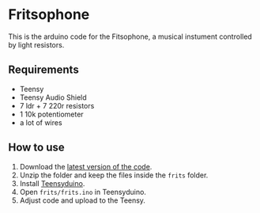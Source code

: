 # Fritsophone

This is the arduino code for the Fitsophone, a musical instument controlled by light resistors.

## Requirements

- Teensy
- Teensy Audio Shield
- 7 ldr + 7 220r resistors
- 1 10k potentiometer
- a lot of wires

## How to use

1. Download the [latest version of the code](https://github.com/Gaya/fritsophone/archive/refs/heads/main.zip).
2. Unzip the folder and keep the files inside the `frits` folder.
3. Install [Teensyduino](https://www.pjrc.com/teensy/td_download.html).
4. Open `frits/frits.ino` in Teensyduino.
5. Adjust code and upload to the Teensy.

